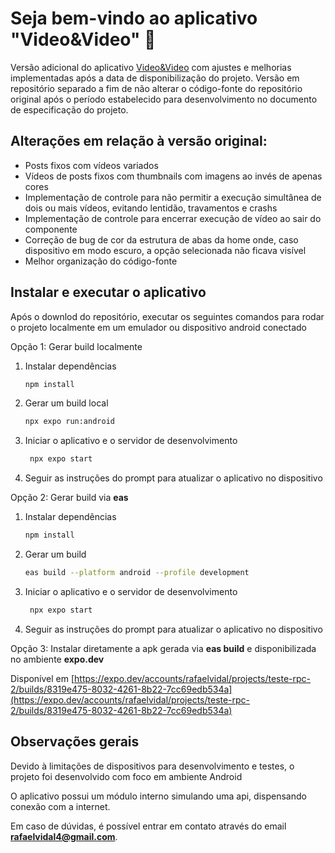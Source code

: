 # Seja bem-vindo ao aplicativo "Video&Video" 👋

Versão adicional do aplicativo [Video&Video](https://github.com/RTVidal/teste-rpc) com ajustes e melhorias implementadas após a data de disponibilização do projeto. Versão em repositório separado a fim de não alterar o código-fonte do repositório original após o período estabelecido para desenvolvimento no documento de especificação do projeto.

## Alterações em relação à versão original:

- Posts fixos com vídeos variados
- Vídeos de posts fixos com thumbnails com imagens ao invés de apenas cores
- Implementação de controle para não permitir a execução simultânea de dois ou mais vídeos, evitando lentidão, travamentos e crashs
- Implementação de controle para encerrar execução de vídeo ao sair do componente
- Correção de bug de cor da estrutura de abas da home onde, caso dispositivo em modo escuro, a opção selecionada não ficava visível
- Melhor organização do código-fonte

## Instalar e executar o aplicativo

Após o downlod do repositório, executar os seguintes comandos para rodar o projeto localmente em um emulador ou dispositivo android conectado

Opção 1: Gerar build localmente

1. Instalar dependências

   ```bash
   npm install
   ```

2. Gerar um build local

   ```bash
   npx expo run:android
   ```

3. Iniciar o aplicativo e o servidor de desenvolvimento

   ```bash
    npx expo start
   ```

4. Seguir as instruções do prompt para atualizar o aplicativo no dispositivo

Opção 2: Gerar build via **eas**

1. Instalar dependências

   ```bash
   npm install
   ```

2. Gerar um build

   ```bash
   eas build --platform android --profile development
   ```

3. Iniciar o aplicativo e o servidor de desenvolvimento

   ```bash
    npx expo start
   ```

4. Seguir as instruções do prompt para atualizar o aplicativo no dispositivo

Opção 3: Instalar diretamente a apk gerada via **eas build** e disponibilizada no ambiente **expo.dev**

Disponível em [https://expo.dev/accounts/rafaelvidal/projects/teste-rpc-2/builds/8319e475-8032-4261-8b22-7cc69edb534a](https://expo.dev/accounts/rafaelvidal/projects/teste-rpc-2/builds/8319e475-8032-4261-8b22-7cc69edb534a)

## Observações gerais

Devido à limitações de dispositivos para desenvolvimento e testes, o projeto foi desenvolvido com foco em ambiente Android

O aplicativo possui um módulo interno simulando uma api, dispensando conexão com a internet.

Em caso de dúvidas, é possível entrar em contato através do email **rafaelvidal4@gmail.com**.
